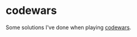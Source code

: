 # codewars
Some solutions I've done when playing <a href="https://www.codewars.com" target=_blank>codewars</a>.
